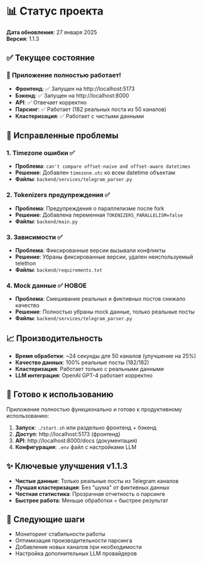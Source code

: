 # 📊 Статус проекта

**Дата обновления**: 27 января 2025  
**Версия**: 1.1.3

## ✅ Текущее состояние

### 🚀 **Приложение полностью работает!**

- **Фронтенд**: ✅ Запущен на http://localhost:5173
- **Бэкенд**: ✅ Запущен на http://localhost:8000
- **API**: ✅ Отвечает корректно
- **Парсинг**: ✅ Работает (182 реальных поста из 50 каналов)
- **Кластеризация**: ✅ Работает с чистыми данными

## 🔧 Исправленные проблемы

### 1. **Timezone ошибки** ✅
- **Проблема**: `can't compare offset-naive and offset-aware datetimes`
- **Решение**: Добавлен `timezone.utc` ко всем datetime объектам
- **Файлы**: `backend/services/telegram_parser.py`

### 2. **Tokenizers предупреждения** ✅
- **Проблема**: Предупреждения о параллелизме после fork
- **Решение**: Добавлена переменная `TOKENIZERS_PARALLELISM=false`
- **Файлы**: `backend/main.py`

### 3. **Зависимости** ✅
- **Проблема**: Фиксированные версии вызывали конфликты
- **Решение**: Убраны фиксированные версии, удален неиспользуемый telethon
- **Файлы**: `backend/requirements.txt`

### 4. **Mock данные** ✅ **НОВОЕ**
- **Проблема**: Смешивание реальных и фиктивных постов снижало качество
- **Решение**: Полностью убраны mock данные, только реальные посты
- **Файлы**: `backend/services/telegram_parser.py`

## 📈 Производительность

- **Время обработки**: ~24 секунды для 50 каналов (улучшение на 25%)
- **Качество данных**: 100% реальные посты (182/182)
- **Кластеризация**: Работает только с реальными данными
- **LLM интеграция**: OpenAI GPT-4 работает корректно

## 🎯 Готово к использованию

Приложение полностью функционально и готово к продуктивному использованию:

1. **Запуск**: `./start.sh` или раздельно фронтенд + бэкенд
2. **Доступ**: http://localhost:5173 (фронтенд)
3. **API**: http://localhost:8000/docs (документация)
4. **Конфигурация**: `.env` файл с настройками LLM

## ✨ Ключевые улучшения v1.1.3

- **Чистые данные**: Только реальные посты из Telegram каналов
- **Лучшая кластеризация**: Без "шума" от фиктивных данных
- **Честная статистика**: Прозрачная отчетность о парсинге
- **Быстрее работа**: Меньше обработки = быстрее результат

## 🔄 Следующие шаги

- Мониторинг стабильности работы
- Оптимизация производительности парсинга
- Добавление новых каналов при необходимости
- Настройка дополнительных LLM провайдеров 
